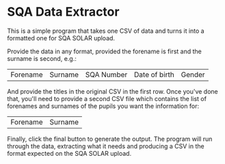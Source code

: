 # SQA Data Extractor
This is a simple program that takes one CSV of data and turns it into a formatted one for SQA SOLAR upload. 

Provide the data in any format, provided the forename is first and the surname is second, e.g.:
<table>
  <tr>
    <td>
      Forename
    </td>
    <td>
      Surname
    </td>
    <td>
      SQA Number
    </td>
    <td>
      Date of birth
    </td>    
    <td>
      Gender
    </td>
  </tr>
</table>

And provide the titles in the original CSV in the first row. Once you've done that, you'll need to provide a second CSV file which contains the list of forenames and surnames of the pupils you want the information for:

<table>
  <tr>
    <td>
      Forename
    </td>
    <td>
      Surname
    </td>
  </tr>
</table>

<p>
  Finally, click the final button to generate the output. The program will run through the data, extracting what it needs and producing a CSV in the format expected on the SQA SOLAR upload.
</p>
